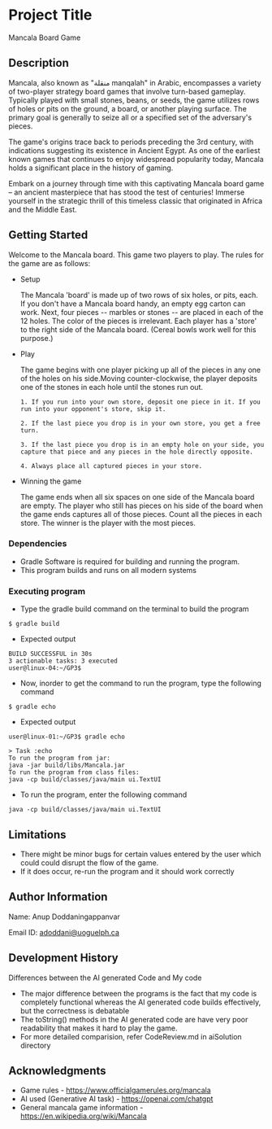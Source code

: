 # Project Title

Mancala Board Game

## Description

Mancala, also known as "منقلة manqalah" in Arabic, encompasses a variety of two-player strategy board games that involve turn-based gameplay. Typically played with small stones, beans, or seeds, the game utilizes rows of holes or pits on the ground, a board, or another playing surface. The primary goal is generally to seize all or a specified set of the adversary's pieces.

The game's origins trace back to periods preceding the 3rd century, with indications suggesting its existence in Ancient Egypt. As one of the earliest known games that continues to enjoy widespread popularity today, Mancala holds a significant place in the history of gaming.

Embark on a journey through time with this captivating Mancala board game – an ancient masterpiece that has stood the test of centuries! Immerse yourself in the strategic thrill of this timeless classic that originated in Africa and the Middle East.

## Getting Started

Welcome to the Mancala board. This game two players to play. The rules for the game are as follows:

* Setup
 

  The Mancala 'board' is made up of two rows of six holes, or pits, each. If you don't have a Mancala board handy, an empty egg carton can work. Next, four pieces -- marbles or stones -- are placed in each of the 12 holes. The color of the pieces is irrelevant.
  Each player has a 'store' to the right side of the Mancala board. (Cereal bowls work well for this purpose.)

 

* Play
 

  The game begins with one player picking up all of the pieces in any one of the holes on his side.Moving counter-clockwise, the player deposits one of the stones in each hole until the stones run out.

 

      1. If you run into your own store, deposit one piece in it. If you run into your opponent's store, skip it.

      2. If the last piece you drop is in your own store, you get a free turn.

      3. If the last piece you drop is in an empty hole on your side, you capture that piece and any pieces in the hole directly opposite.

      4. Always place all captured pieces in your store.

 

* Winning the game
 

  The game ends when all six spaces on one side of the Mancala board are empty. The player who still has pieces on his side of the board when the game ends captures all of those pieces. Count all the pieces in each store. The winner is the player with the most pieces.

### Dependencies

* Gradle Software is required for building and running the program.
* This program builds and runs on all modern systems

### Executing program

* Type the gradle build command on the terminal to build the program
```
$ gradle build
```
* Expected output 
```
BUILD SUCCESSFUL in 30s
3 actionable tasks: 3 executed
user@linux-04:~/GP3$
```
* Now, inorder to get the command to run the program, type the following command
```
$ gradle echo
```
* Expected output
```
user@linux-01:~/GP3$ gradle echo

> Task :echo
To run the program from jar:
java -jar build/libs/Mancala.jar
To run the program from class files:
java -cp build/classes/java/main ui.TextUI
```
* To run the program, enter the following command
```
java -cp build/classes/java/main ui.TextUI
```
## Limitations

* There might be minor bugs for certain values entered by the user which could could disrupt the flow of the game.
* If it does occur, re-run the program and it should work correctly  


## Author Information

Name: Anup Doddaningappanvar

Email ID: adoddani@uoguelph.ca

## Development History

Differences between the AI generated Code and My code

* The major difference between the programs is the fact that my code is completely functional whereas the AI generated code builds effectively, but the correctness is debatable
* The toString() methods in the AI generated code are have very poor readability that makes it hard to play the game.
* For more detailed comparision, refer CodeReview.md in aiSolution directory

## Acknowledgments

* Game rules - https://www.officialgamerules.org/mancala 
* AI used (Generative AI task) - https://openai.com/chatgpt
* General mancala game information - https://en.wikipedia.org/wiki/Mancala